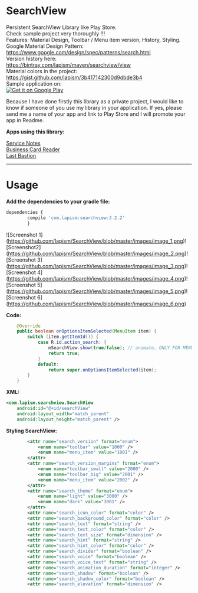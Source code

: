 # SearchView

Persistent SearchView Library like Play Store.  
Check sample project very thoroughly !!!  
Features: Material Design, Toolbar / Menu item version, History, Styling.  
Google Material Design Pattern:  
https://www.google.com/design/spec/patterns/search.html  
Version history here:  
https://bintray.com/lapism/maven/searchview/view  
Material colors in the project:  
https://gist.github.com/lapism/3b417142300d9dbde3b4  
Sample application on:  
<a href="https://play.google.com/store/apps/details?id=com.lapism.searchview.sample">
  <img alt="Get it on Google Play"
       src="https://github.com/lapism/SearchView/blob/master/images/google-play-badge.png" />
</a>

Because I have done firstly this library as a private project, 
I would like to know if someone of you use my library in your application. 
If yes, please send me a name of your app and link to Play Store and I will promote your app in Readme.

**Apps using this library:**

[Service Notes](https://play.google.com/store/apps/details?id=notes.service.com.servicenotes)  
[Business Card Reader](https://play.google.com/store/apps/details?id=com.iac.bcreader) <br />
[Last Bastion](https://play.google.com/store/apps/details?id=org.super8.lastbastion) <br />

------------------------------------------------------------------------------------------------------------------------------

# Usage
**Add the dependencies to your gradle file:**
```javascript
dependencies {
        compile 'com.lapism:searchview:3.2.2'
        }
```

![Screenshot 1]
(https://github.com/lapism/SearchView/blob/master/images/image_1.png)![Screenshot2]
(https://github.com/lapism/SearchView/blob/master/images/image_2.png)![Screenshot 3]
(https://github.com/lapism/SearchView/blob/master/images/image_3.png)![Screenshot 4]
(https://github.com/lapism/SearchView/blob/master/images/image_4.png)![Screenshot 5]
(https://github.com/lapism/SearchView/blob/master/images/image_5.png)![Screenshot 6]
(https://github.com/lapism/SearchView/blob/master/images/image_6.png)

**Code:**
```java
    @Override
    public boolean onOptionsItemSelected(MenuItem item) {
        switch (item.getItemId()) {
            case R.id.action_search: {
                mSearchView.show(true/false); // animate, ONLY FOR MENU ITEM
                return true;
            }
            default:
                return super.onOptionsItemSelected(item);
        }
    }
```

**XML:**
```xml
<com.lapism.searchview.SearchView
    android:id="@+id/searchView"
    android:layout_width="match_parent"
    android:layout_height="match_parent" />
```

**Styling SearchView:**
```xml
        <attr name="search_version" format="enum">
            <enum name="toolbar" value="1000" />
            <enum name="menu_item" value="1001" />
        </attr>
        <attr name="search_version_margins" format="enum">
            <enum name="toolbar_small" value="2000" />
            <enum name="toolbar_big" value="2001" />
            <enum name="menu_item" value="2002" />
        </attr>
        <attr name="search_theme" format="enum">
            <enum name="light" value="3000" />
            <enum name="dark" value="3001" />
        </attr>
        <attr name="search_icon_color" format="color" />
        <attr name="search_background_color" format="color" />
        <attr name="search_text" format="string" />
        <attr name="search_text_color" format="color" />
        <attr name="search_text_size" format="dimension" />
        <attr name="search_hint" format="string" />
        <attr name="search_hint_color" format="color" />
        <attr name="search_divider" format="boolean" />
        <attr name="search_voice" format="boolean" />
        <attr name="search_voice_text" format="string" />
        <attr name="search_animation_duration" format="integer" />
        <attr name="search_shadow" format="boolean" />
        <attr name="search_shadow_color" format="boolean" />
        <attr name="search_elevation" format="dimension" />
```
